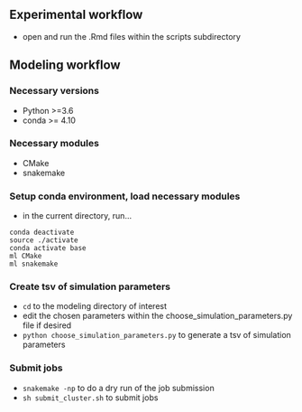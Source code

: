 ## Experimental workflow

 - open and run the .Rmd files within the scripts subdirectory

## Modeling workflow

### Necessary versions
 - Python >=3.6
 - conda >= 4.10
<!-- guessing for conda version requirement given mine is 4.10.3 -->

### Necessary modules
 - CMake
 - snakemake

### Setup conda environment, load necessary modules
 - in the current directory, run...
```console
conda deactivate
source ./activate
conda activate base
ml CMake
ml snakemake
```
<!-- `conda env create --file pysb.yml` instead of source ./activate file I copied from Rasi? -->

### Create tsv of simulation parameters
 - `cd` to the modeling directory of interest
 - edit the chosen parameters within the choose_simulation_parameters.py file if desired
 - `python choose_simulation_parameters.py` to generate a tsv of simulation parameters

 ### Submit jobs
 - `snakemake -np` to do a dry run of the job submission
 - `sh submit_cluster.sh` to submit jobs